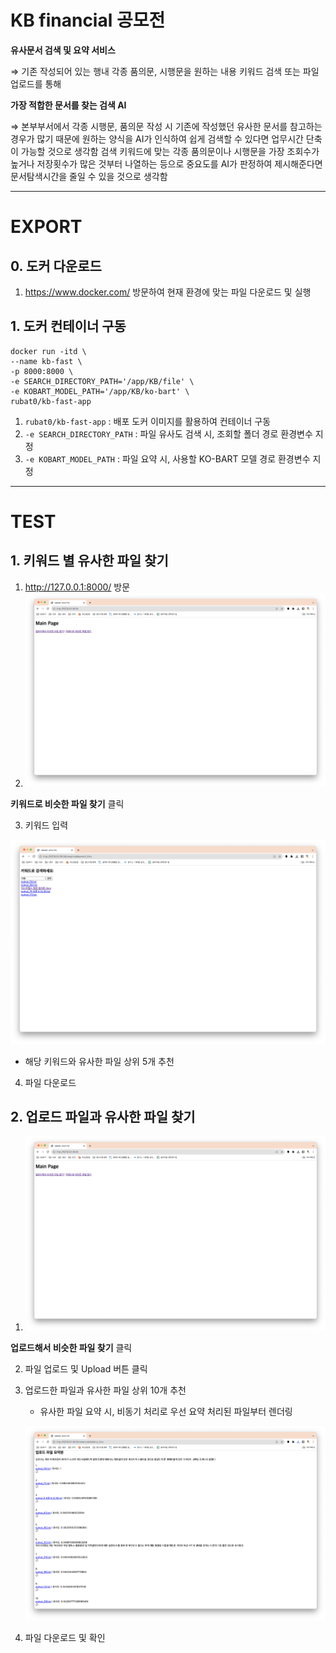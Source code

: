 # KB financial 공모전
**유사문서 검색 및 요약 서비스**

⇒ 기존 작성되어 있는 행내 각종 품의문, 시행문을 원하는 내용 키워드 검색 또는 파일 업로드를 통해

**가장 적합한 문서를 찾는 검색 AI**

⇒ 본부부서에서 각종 시행문, 품의문 작성 시 기존에 작성했던 유사한 문서를 참고하는 경우가 많기 때문에 원하는 양식을 AI가 인식하여 쉽게 검색할 수 있다면 업무시간 단축이 가능할 것으로 생각함 검색 키워드에 맞는 각종 품의문이나 시행문을 가장 조회수가 높거나 저장횟수가 많은 것부터 나열하는 등으로 중요도를 AI가 판정하여 제시해준다면 문서탐색시간을 줄일 수 있을 것으로 생각함

---

# EXPORT

## 0. 도커 다운로드

1. https://www.docker.com/ 방문하여 현재 환경에 맞는 파일 다운로드 및 실행

## 1. 도커 컨테이너 구동

```
docker run -itd \
--name kb-fast \
-p 8000:8000 \
-e SEARCH_DIRECTORY_PATH='/app/KB/file' \
-e KOBART_MODEL_PATH='/app/KB/ko-bart' \
rubat0/kb-fast-app
```

1. `rubat0/kb-fast-app` : 배포 도커 이미지를 활용하여 컨테이너 구동
2. `-e SEARCH_DIRECTORY_PATH` : 파일 유사도 검색 시, 조회할 폴더 경로 환경변수 지정
3. `-e KOBART_MODEL_PATH` : 파일 요약 시, 사용할 KO-BART 모델 경로 환경변수 지정

---

# TEST

## 1. 키워드 별 유사한 파일 찾기

1. http://127.0.0.1:8000/ 방문
2. ![image-20230817162852110](./assets/image-20230817162852110.png) 

**키워드로 비슷한 파일 찾기** 클릭

3. 키워드 입력

![image-20230817162933617](./assets/image-20230817162933617.png)

- 해당 키워드와 유사한 파일 상위 5개 추천

4. 파일 다운로드

## 2. 업로드 파일과 유사한 파일 찾기

1. ![image-20230817162852110](./assets/image-20230817162852110.png)

**업로드해서 비슷한 파일 찾기** 클릭

2. 파일 업로드 및 Upload 버튼 클릭

3. 업로드한 파일과 유사한 파일 상위 10개 추천

   - 유사한 파일 요약 시, 비동기 처리로 우선 요약 처리된 파일부터 렌더링

   ![image-20230817163123588](./assets/image-20230817163123588.png)

4. 파일 다운로드 및 확인
